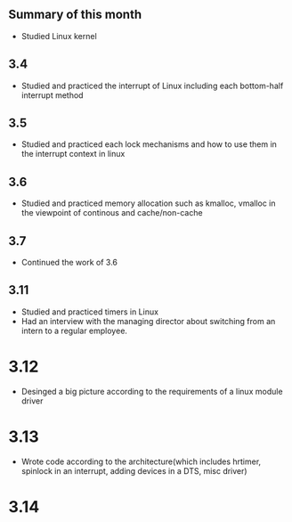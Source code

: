 ## Summary of this month
- Studied Linux kernel
## 3.4
- Studied and practiced the interrupt of Linux including each bottom-half interrupt method
## 3.5
- Studied and practiced each lock mechanisms and how to use them in the interrupt context in linux
## 3.6
- Studied and practiced memory allocation such as kmalloc, vmalloc in the viewpoint of continous and cache/non-cache
## 3.7
- Continued the work of 3.6
## 3.11
- Studied and practiced timers in Linux
- Had an interview with the managing director about switching from an intern to a regular employee.
# 3.12
- Desinged a big picture according to the requirements of a linux module driver
# 3.13
- Wrote code according to the architecture(which includes hrtimer, spinlock in an interrupt, adding devices in a DTS, misc driver)
# 3.14
